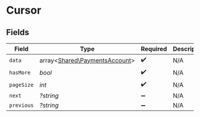 # Cursor


## Fields

| Field                                                                   | Type                                                                    | Required                                                                | Description                                                             | Example                                                                 |
| ----------------------------------------------------------------------- | ----------------------------------------------------------------------- | ----------------------------------------------------------------------- | ----------------------------------------------------------------------- | ----------------------------------------------------------------------- |
| `data`                                                                  | array<[Shared\PaymentsAccount](../../Models/Shared/PaymentsAccount.md)> | :heavy_check_mark:                                                      | N/A                                                                     |                                                                         |
| `hasMore`                                                               | *bool*                                                                  | :heavy_check_mark:                                                      | N/A                                                                     | false                                                                   |
| `pageSize`                                                              | *int*                                                                   | :heavy_check_mark:                                                      | N/A                                                                     | 15                                                                      |
| `next`                                                                  | *?string*                                                               | :heavy_minus_sign:                                                      | N/A                                                                     |                                                                         |
| `previous`                                                              | *?string*                                                               | :heavy_minus_sign:                                                      | N/A                                                                     | YXVsdCBhbmQgYSBtYXhpbXVtIG1heF9yZXN1bHRzLol=                            |